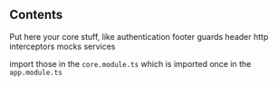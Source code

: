 ## Contents

Put here your core stuff, like
authentication
footer
guards
header
http
interceptors
mocks
services

import those in the `core.module.ts` which is imported once in the `app.module.ts`